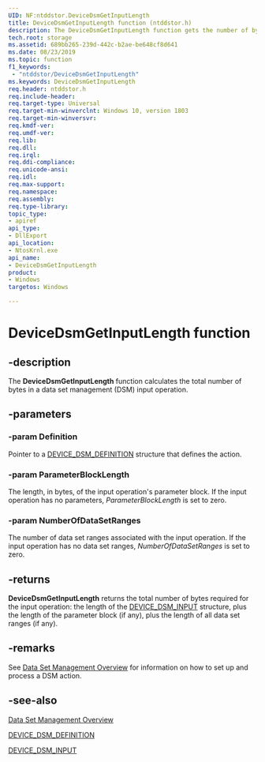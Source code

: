 ```yaml
---
UID: NF:ntddstor.DeviceDsmGetInputLength
title: DeviceDsmGetInputLength function (ntddstor.h)
description: The DeviceDsmGetInputLength function gets the number of bytes in a DEVICE_DSM_INPUT structure.
tech.root: storage
ms.assetid: 689bb265-239d-442c-b2ae-be648cf8d641
ms.date: 08/23/2019
ms.topic: function
f1_keywords:
 - "ntddstor/DeviceDsmGetInputLength"
ms.keywords: DeviceDsmGetInputLength
req.header: ntddstor.h
req.include-header:
req.target-type: Universal
req.target-min-winverclnt: Windows 10, version 1803
req.target-min-winversvr:
req.kmdf-ver:
req.umdf-ver:
req.lib:
req.dll:
req.irql: 
req.ddi-compliance:
req.unicode-ansi:
req.idl:
req.max-support:
req.namespace:
req.assembly:
req.type-library: 
topic_type: 
- apiref
api_type: 
- DllExport
api_location: 
- NtosKrnl.exe
api_name: 
- DeviceDsmGetInputLength
product:
- Windows
targetos: Windows

---
```


# DeviceDsmGetInputLength function

## -description

The **DeviceDsmGetInputLength** function calculates the total number of bytes in a data set management (DSM) input operation.

## -parameters

### -param Definition

Pointer to a [DEVICE_DSM_DEFINITION](ns-ntddstor-_device_dsm_definition.md) structure that defines the action.

### -param ParameterBlockLength

The length, in bytes, of the input operation's parameter block. If the input operation has no parameters, *ParameterBlockLength* is set to zero.

### -param NumberOfDataSetRanges

The number of data set ranges associated with the input operation. If the input operation has no data set ranges, *NumberOfDataSetRanges* is set to zero.

## -returns

**DeviceDsmGetInputLength** returns the total number of bytes required for the input operation: the length of the [DEVICE_DSM_INPUT](ns-ntddstor-_device_manage_data_set_attributes.md) structure, plus the length of the parameter block (if any), plus the length of all data set ranges (if any).

## -remarks

See [Data Set Management Overview](https://docs.microsoft.com/windows-hardware/drivers/storage/data-set-management-overview) for information on how to set up and process a DSM action.

## -see-also

[Data Set Management Overview](https://docs.microsoft.com/windows-hardware/drivers/storage/data-set-management-overview)

[DEVICE_DSM_DEFINITION](ns-ntddstor-_device_dsm_definition.md)

[DEVICE_DSM_INPUT](ns-ntddstor-_device_manage_data_set_attributes.md)